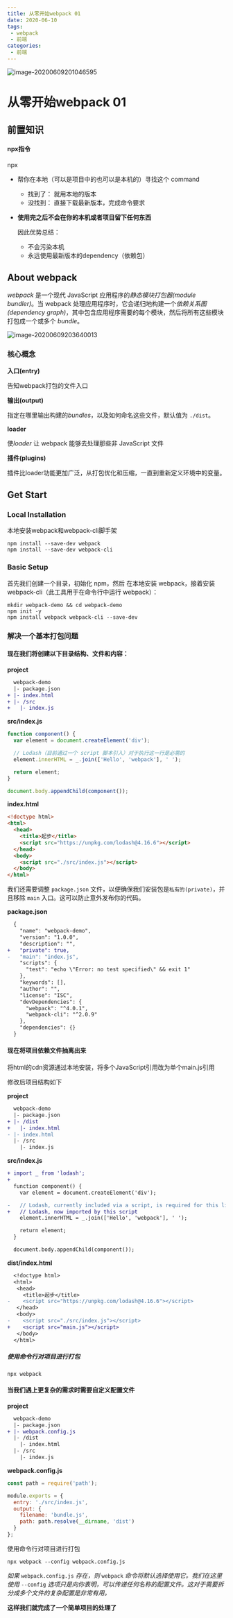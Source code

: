 ```yaml
---
title: 从零开始webpack 01
date: 2020-06-10
tags:
 - webpack
 - 前端
categories:
 - 前端
---
```


![image-20200609201046595](https://i.loli.net/2020/06/09/1upoEitG5AzvraB.png)

<!-- more -->

# 从零开始webpack 01


## 前置知识

#### npx指令

npx <command>

- 帮你在本地（可以是项目中的也可以是本机的）寻找这个 command

  - 找到了： 就用本地的版本
  - 没找到： 直接下载最新版本，完成命令要求

- **使用完之后不会在你的本机或者项目留下任何东西**

  因此优势总结：

  - 不会污染本机
  - 永远使用最新版本的dependency（依赖包）

## About webpack

*webpack* 是一个现代 JavaScript 应用程序的*静态模块打包器(module bundler)*。当 webpack 处理应用程序时，它会递归地构建一个*依赖关系图(dependency graph)*，其中包含应用程序需要的每个模块，然后将所有这些模块打包成一个或多个 *bundle*。

![image-20200609203640013](https://i.loli.net/2020/06/09/TRIt56oQYlhFDAi.png)

### 核心概念

**入口(entry)**

告知webpack打包的文件入口

**输出(output)**

指定在哪里输出构建的*bundles*，以及如何命名这些文件，默认值为 `./dist`。

**loader**

使*loader* 让 webpack 能够去处理那些非 JavaScript 文件

**插件(plugins)**

插件比loader功能更加广泛，从打包优化和压缩，一直到重新定义环境中的变量。

##  Get Start

### Local Installation

本地安装webpack和webpack-cli脚手架

```shell
npm install --save-dev webpack
npm install --save-dev webpack-cli
```

### Basic Setup

首先我们创建一个目录，初始化 npm，然后 在本地安装 webpack，接着安装 webpack-cli（此工具用于在命令行中运行 webpack）：

```shell
mkdir webpack-demo && cd webpack-demo
npm init -y
npm install webpack webpack-cli --save-dev
```

### 解决一个基本打包问题

#### 现在我们将创建以下目录结构、文件和内容：

**project**

```diff
  webpack-demo
  |- package.json
+ |- index.html
+ |- /src
+   |- index.js
```

**src/index.js**

```javascript
function component() {
  var element = document.createElement('div');

  // Lodash（目前通过一个 script 脚本引入）对于执行这一行是必需的
  element.innerHTML = _.join(['Hello', 'webpack'], ' ');

  return element;
}

document.body.appendChild(component());
```

**index.html**

```html
<!doctype html>
<html>
  <head>
    <title>起步</title>
    <script src="https://unpkg.com/lodash@4.16.6"></script>
  </head>
  <body>
    <script src="./src/index.js"></script>
  </body>
</html>
```

我们还需要调整 `package.json` 文件，以便确保我们安装包是`私有的(private)`，并且移除 `main` 入口。这可以防止意外发布你的代码。

**package.json**

```diff
  {
    "name": "webpack-demo",
    "version": "1.0.0",
    "description": "",
+   "private": true,
-   "main": "index.js",
    "scripts": {
      "test": "echo \"Error: no test specified\" && exit 1"
    },
    "keywords": [],
    "author": "",
    "license": "ISC",
    "devDependencies": {
      "webpack": "^4.0.1",
      "webpack-cli": "^2.0.9"
    },
    "dependencies": {}
  }
```

#### 现在将项目依赖文件抽离出来

将html的cdn资源通过本地安装，将多个JavaScript引用改为单个main.js引用

修改后项目结构如下

**project**

```diff
  webpack-demo
  |- package.json
+ |- /dist
+   |- index.html
- |- index.html
  |- /src
    |- index.js
```

**src/index.js**

```diff
+ import _ from 'lodash';
+
  function component() {
    var element = document.createElement('div');

-   // Lodash, currently included via a script, is required for this line to work
+   // Lodash, now imported by this script
    element.innerHTML = _.join(['Hello', 'webpack'], ' ');

    return element;
  }

  document.body.appendChild(component());
```

**dist/index.html**

```diff
  <!doctype html>
  <html>
   <head>
     <title>起步</title>
-    <script src="https://unpkg.com/lodash@4.16.6"></script>
   </head>
   <body>
-    <script src="./src/index.js"></script>
+    <script src="main.js"></script>
   </body>
  </html>
```

##### 使用命令行对项目进行打包

```
npx webpack
```

#### 当我们遇上更复杂的需求时需要自定义配置文件

**project**

```diff
  webpack-demo
  |- package.json
+ |- webpack.config.js
  |- /dist
    |- index.html
  |- /src
    |- index.js
```

**webpack.config.js**

```javascript
const path = require('path');

module.exports = {
  entry: './src/index.js',
  output: {
    filename: 'bundle.js',
    path: path.resolve(__dirname, 'dist')
  }
};
```

使用命令行对项目进行打包

```
npx webpack --config webpack.config.js
```

*如果* `webpack.config.js` *存在，则* `webpack` *命令将默认选择使用它。我们在这里使用* `--config` *选项只是向你表明，可以传递任何名称的配置文件。这对于需要拆分成多个文件的复杂配置是非常有用。*

**这样我们就完成了一个简单项目的处理了**

